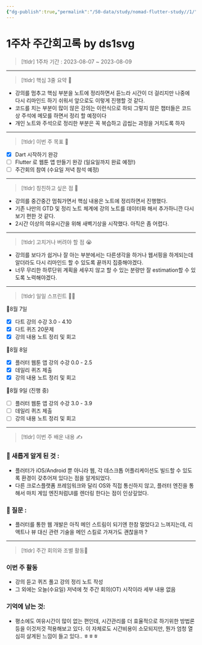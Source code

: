 ```yaml
---
{"dg-publish":true,"permalink":"/50-data/study/nomad-flutter-study//1/"}
---
```


# 1주차 주간회고록 by ds1svg

> [!tldr] 1주차
> 기간 : 2023-08-07 ~ 2023-08-09

---

> [!tldr]  핵심 3줄 요약 💖
- 강의를 멈추고 핵심 부분을 노트에 정리하면서 듣느라 시간이 더 걸리지만 나중에 다시 리마인드 하기 쉬워서 앞으로도 이렇게 진행할 것 같다.
- 코드를 치는 부분이 많이 않은 강의는 이런식으로 하되 그렇지 않은 챕터들은 코드상 주석에 메모를 하면서 정리 할 예정이다
- 개인 노트와 주석으로 정리한 부분은 꼭 복습하고 곱씹는 과정을 거치도록 하자

---

> [!tldr]  이번 주 목표 🎯
- [x] Dart 시작하기 완강
- [ ] Flutter 로 웹툰 앱 만들기 완강 (일요일까지 완료 예정!)
- [ ] 주간회의 참여 (수요일 저녁 참석 예정)

---

> [!tldr] 칭친하고 싶은 점 👏
- 강의를 중간중간 멈춰가면서 핵심 내용은 노트에 정리하면서 진행했다.
- 기존 나만의 GTD 및 정리 노트 체계에 강의 노트를 데이터화 해서 추가하니깐 다시 보기 편한 것 같다.
- 2시간 이상의 여유시간을 위해 새벽기상을 시작했다. 아직은 좀 어렵다. 

---

> [!tldr] 고치거나 버려야 할 점 😭
- 강의를 보다가 쉽거나 잘 아는 부분에서는 다른생각을 하거나 웹서핑을 하게되는데 알더라도 다시 리마인드 할 수 있도록 끝까지 집중해야겠다. 
- 너무 무리한 하루단위 계획을 세우지 않고 할 수 있는 분량만 잘 estimation할 수 있도록 노력해야겠다.

---

> [!tldr] 일일 스프린트 🏃‍♀

🔽8월 7일
- [x] 다트 강의 수강 3.0 - 4.10
- [x] 다트 퀴즈 20문제
- [x] 강의 내용 노트 정리 및 회고

🔽8월 8일
- [x] 플러터 웹툰 앱 강의 수강 0.0 - 2.5
- [x] 데일리 퀴즈 제출
- [x] 강의 내용 노트 정리 및 회고

🔽8월 9일 (진행 중)
- [ ] 플러터 웹툰 앱 강의 수강 3.0 - 3.9
- [ ] 데일리 퀴즈 제출
- [ ] 강의 내용 노트 정리 및 회고

---

> [!tldr]  이번 주 배운 내용 ✍️

### 🤩 새롭게 알게 된 것 :
- 플러터가 iOS/Android 뿐 아니라 웹, 각 데스크톱 어플리케이션도 빌드할 수 있도록 환경이 갖추어져 있다는 점을 알게되었다.
- 다른 크로스플랫폼 프레임워크와 달리 OS와 직접 통신하지 않고, 플러터 엔진을 통해서 마치 게임 엔진처럼UI를 렌더링 한다는 점이 인상깊었다.

### 🤔 질문 :
- 플러터를 통한 웹 개발은 아직 메인 스트림이 되기엔 한참 멀었다고 느껴지는데, 리액트나 뷰 대신 관련 기술을 메인 스킬로 가져가도 괜찮을까 ? 
---

> [!tldr] 주간 회의와 조별 활동💖

### 이번 주 활동
- 강의 듣고 퀴즈 풀고 강의 정리 노트 작성
-  그 외에는 오늘(수요일) 저녁에 첫 주간 회의(OT) 시작이라 세부 내용 없음

### 기억에 남는 것:
- 평소에도 여유시간이 많이 없는 편인데, 시간관리를 더 효율적으로 하기위한 방법론 등을 이것저것 적용해보고 있다. 이 자체로도 시간비용이 소모되지만, 뭔가 엄청 열심히 살게된 느낌이 들고 있다.. ㅎㅎㅎ

